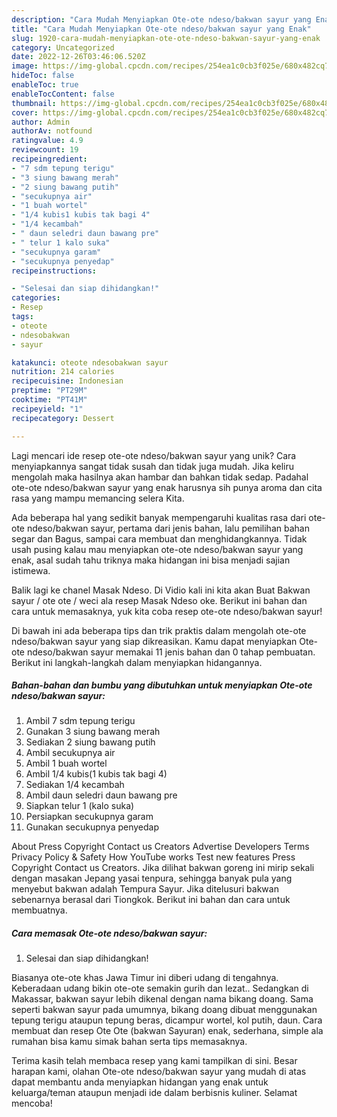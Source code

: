 ```yaml
---
description: "Cara Mudah Menyiapkan Ote-ote ndeso/bakwan sayur yang Enak"
title: "Cara Mudah Menyiapkan Ote-ote ndeso/bakwan sayur yang Enak"
slug: 1920-cara-mudah-menyiapkan-ote-ote-ndeso-bakwan-sayur-yang-enak
category: Uncategorized
date: 2022-12-26T03:46:06.520Z
image: https://img-global.cpcdn.com/recipes/254ea1c0cb3f025e/680x482cq70/ote-ote-ndesobakwan-sayur-foto-resep-utama.jpg
hideToc: false
enableToc: true
enableTocContent: false
thumbnail: https://img-global.cpcdn.com/recipes/254ea1c0cb3f025e/680x482cq70/ote-ote-ndesobakwan-sayur-foto-resep-utama.jpg
cover: https://img-global.cpcdn.com/recipes/254ea1c0cb3f025e/680x482cq70/ote-ote-ndesobakwan-sayur-foto-resep-utama.jpg
author: Admin
authorAv: notfound
ratingvalue: 4.9
reviewcount: 19
recipeingredient:
- "7 sdm tepung terigu"
- "3 siung bawang merah"
- "2 siung bawang putih"
- "secukupnya air"
- "1 buah wortel"
- "1/4 kubis1 kubis tak bagi 4"
- "1/4 kecambah"
- " daun seledri daun bawang pre"
- " telur 1 kalo suka"
- "secukupnya garam"
- "secukupnya penyedap"
recipeinstructions:

- "Selesai dan siap dihidangkan!"
categories:
- Resep
tags:
- oteote
- ndesobakwan
- sayur

katakunci: oteote ndesobakwan sayur 
nutrition: 214 calories
recipecuisine: Indonesian
preptime: "PT29M"
cooktime: "PT41M"
recipeyield: "1"
recipecategory: Dessert

---
```





Lagi mencari ide resep ote-ote ndeso/bakwan sayur yang unik? Cara menyiapkannya sangat tidak susah dan tidak juga mudah. Jika keliru mengolah maka hasilnya akan hambar dan bahkan tidak sedap. Padahal ote-ote ndeso/bakwan sayur yang enak harusnya sih punya aroma dan cita rasa yang mampu memancing selera Kita.





Ada beberapa hal yang sedikit banyak mempengaruhi kualitas rasa dari ote-ote ndeso/bakwan sayur, pertama dari jenis bahan, lalu pemilihan bahan segar dan Bagus, sampai cara membuat dan menghidangkannya. Tidak usah pusing kalau mau menyiapkan ote-ote ndeso/bakwan sayur yang enak,      asal sudah tahu triknya maka hidangan ini bisa menjadi sajian istimewa.














Balik lagi ke chanel Masak Ndeso. Di Vidio kali ini kita akan Buat Bakwan sayur / ote ote / weci ala resep Masak Ndeso oke. Berikut ini bahan dan cara untuk memasaknya, yuk kita coba resep ote-ote ndeso/bakwan sayur!






Di bawah ini ada beberapa tips dan trik praktis dalam mengolah ote-ote ndeso/bakwan sayur yang siap dikreasikan. Kamu dapat menyiapkan Ote-ote ndeso/bakwan sayur memakai 11 jenis bahan dan 0 tahap pembuatan. Berikut ini langkah-langkah dalam menyiapkan hidangannya.

<!--inarticleads1-->

##### Bahan-bahan dan bumbu yang dibutuhkan untuk menyiapkan Ote-ote ndeso/bakwan sayur:

1. Ambil 7 sdm tepung terigu
1. Gunakan 3 siung bawang merah
1. Sediakan 2 siung bawang putih
1. Ambil secukupnya air
1. Ambil 1 buah wortel
1. Ambil 1/4 kubis(1 kubis tak bagi 4)
1. Sediakan 1/4 kecambah
1. Ambil  daun seledri daun bawang pre
1. Siapkan  telur 1 (kalo suka)
1. Persiapkan secukupnya garam
1. Gunakan secukupnya penyedap


About Press Copyright Contact us Creators Advertise Developers Terms Privacy Policy &amp; Safety How YouTube works Test new features Press Copyright Contact us Creators. Jika dilihat bakwan goreng ini mirip sekali dengan masakan Jepang yasai tenpura, sehingga banyak pula yang menyebut bakwan adalah Tempura Sayur. Jika ditelusuri bakwan sebenarnya berasal dari Tiongkok. Berikut ini bahan dan cara untuk membuatnya. 

<!--inarticleads2-->

##### Cara memasak Ote-ote ndeso/bakwan sayur:


1. Selesai dan siap dihidangkan!

Biasanya ote-ote khas Jawa Timur ini diberi udang di tengahnya. Keberadaan udang bikin ote-ote semakin gurih dan lezat.. Sedangkan di Makassar, bakwan sayur lebih dikenal dengan nama bikang doang. Sama seperti bakwan sayur pada umumnya, bikang doang dibuat menggunakan tepung terigu ataupun tepung beras, dicampur wortel, kol putih, daun. Cara membuat dan resep Ote Ote (bakwan Sayuran) enak, sederhana, simple ala rumahan bisa kamu simak bahan serta tips memasaknya. 

Terima kasih telah membaca resep yang kami tampilkan di sini. Besar harapan kami, olahan Ote-ote ndeso/bakwan sayur yang mudah di atas dapat membantu anda menyiapkan hidangan yang enak untuk keluarga/teman ataupun menjadi ide dalam berbisnis kuliner. Selamat mencoba!

